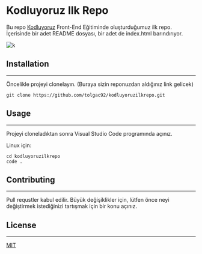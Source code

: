 # **Kodluyoruz Ilk Repo**

Bu repo [Kodluyoruz](https://kodluyoruz.org/) Front-End Eğitiminde oluşturduğumuz ilk repo. İçerisinde bir adet README dosyası, bir adet de index.html barındırıyor.

![k](https://r.resimlink.com/9sTDA.png)

## **Installation**
---
Öncelikle projeyi clonelayın. (Buraya sizin reponuzdan aldığınız link gelicek)
```
git clone https://github.com/tolgac92/kodluyoruzilkrepo.git
```

## **Usage**
---
Projeyi cloneladıktan sonra Visual Studio Code programında açınız.

Linux için:
```
cd kodluyoruzilkrepo
code .
```

## **Contributing**
---
Pull requstler kabul edilir. Büyük değişiklikler için, lütfen önce neyi değiştirmek istediğinizi tartışmak için bir konu açınız.

## **License**
---
[MIT](https://choosealicense.com/licenses/mit/)